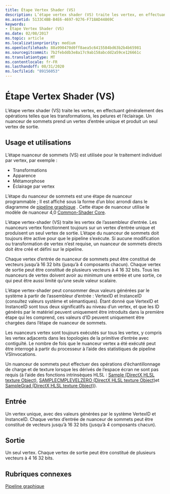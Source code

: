 ```yaml
---
title: Étape Vertex Shader (VS)
description: L’étape vertex shader (VS) traite les vertex, en effectuant généralement des opérations telles que les transformations, les pelures et l’éclairage. Un nuanceur de sommets prend un vertex d’entrée unique et produit un seul vertex de sortie.
ms.assetid: 5133C4BB-B4E6-4697-9276-F718AD44869C
keywords:
- Étape Vertex Shader (VS)
ms.date: 02/08/2017
ms.topic: article
ms.localizationpriority: medium
ms.openlocfilehash: 88a990470d0ff8aea5c6415584bd63b2b4b65981
ms.sourcegitcommit: 7b2febddb3e8a17c9ab158abcdd2a59ce126661c
ms.translationtype: MT
ms.contentlocale: fr-FR
ms.lasthandoff: 08/31/2020
ms.locfileid: "89156053"
---
```

# <a name="vertex-shader-vs-stage"></a>Étape Vertex Shader (VS)


L’étape vertex shader (VS) traite les vertex, en effectuant généralement des opérations telles que les transformations, les pelures et l’éclairage. Un nuanceur de sommets prend un vertex d’entrée unique et produit un seul vertex de sortie.

## <a name="span-idpurpose_and_usesspanspan-idpurpose_and_usesspanspan-idpurpose_and_usesspanpurpose-and-uses"></a><span id="Purpose_and_uses"></span><span id="purpose_and_uses"></span><span id="PURPOSE_AND_USES"></span>Usage et utilisations


L’étape nuanceur de sommets (VS) est utilisée pour le traitement individuel par vertex, par exemple :

-   Transformations
-   Apparence
-   Métamorphose
-   Éclairage par vertex

L’étape du nuanceur de sommets est une étape de nuanceur programmable ; Il est affiché sous la forme d’un bloc arrondi dans le diagramme de [pipeline graphique](graphics-pipeline.md) . Cette étape de nuanceur utilise le modèle de nuanceur 4,0 [Common-Shader Core](/windows/desktop/direct3dhlsl/dx-graphics-hlsl-common-core).

L’étape vertex-shader (VS) traite les vertex de l’assembleur d’entrée. Les nuanceurs vertex fonctionnent toujours sur un vertex d’entrée unique et produisent un seul vertex de sortie. L’étape du nuanceur de sommets doit toujours être active pour que le pipeline s’exécute. Si aucune modification ou transformation de vertex n’est requise, un nuanceur de sommets directs doit être créé et défini sur le pipeline.

Chaque vertex d’entrée de nuanceur de sommets peut être constitué de vecteurs jusqu’à 16 32 bits (jusqu’à 4 composants chacun). Chaque vertex de sortie peut être constitué de plusieurs vecteurs à 4 16 32 bits. Tous les nuanceurs de vertex doivent avoir au minimum une entrée et une sortie, ce qui peut être aussi limité qu’une seule valeur scalaire.

L’étape vertex-shader peut consommer deux valeurs générées par le système à partir de l’assembleur d’entrée : VertexID et InstanceID (consultez valeurs système et sémantiques). Étant donné que VertexID et InstanceID sont tous deux significatifs au niveau d’un vertex, et que les ID générés par le matériel peuvent uniquement être introduits dans la première étape qui les comprend, ces valeurs d’ID peuvent uniquement être chargées dans l’étape de nuanceur de sommets.

Les nuanceurs vertex sont toujours exécutés sur tous les vertex, y compris les vertex adjacents dans les topologies de la primitive d’entrée avec contiguïté. Le nombre de fois que le nuanceur vertex a été exécuté peut être interrogé à partir du processeur à l’aide des statistiques de pipeline VSInvocations.

Un nuanceur de sommets peut effectuer des opérations d’échantillonnage de charge et de texture lorsque les dérivés de l’espace écran ne sont pas requis (à l’aide des fonctions intrinsèques HLSL : [Sample (DirectX HLSL texture Object)](/windows/desktop/direct3dhlsl/dx-graphics-hlsl-to-sample), [SAMPLECMPLEVELZERO (DirectX HLSL texture Object)](/windows/desktop/direct3dhlsl/dx-graphics-hlsl-to-samplecmplevelzero)et [SampleGrad (DirectX HLSL texture Object)](/windows/desktop/direct3dhlsl/dx-graphics-hlsl-to-samplegrad)).

## <a name="span-idinputspanspan-idinputspanspan-idinputspaninput"></a><span id="Input"></span><span id="input"></span><span id="INPUT"></span>Entrée


Un vertex unique, avec des valeurs générées par le système VertexID et InstanceID. Chaque vertex d’entrée de nuanceur de sommets peut être constitué de vecteurs jusqu’à 16 32 bits (jusqu’à 4 composants chacun).

## <a name="span-idoutputspanspan-idoutputspanspan-idoutputspanoutput"></a><span id="Output"></span><span id="output"></span><span id="OUTPUT"></span>Sortie


Un seul vertex. Chaque vertex de sortie peut être constitué de plusieurs vecteurs à 4 16 32 bits.

## <a name="span-idrelated-topicsspanrelated-topics"></a><span id="related-topics"></span>Rubriques connexes


[Pipeline graphique](graphics-pipeline.md)

 

 